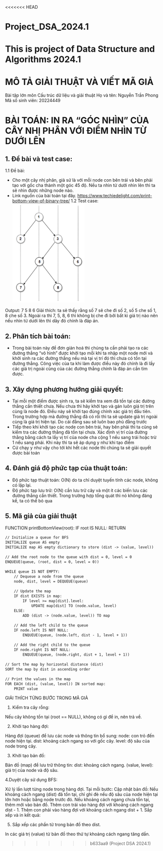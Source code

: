 <<<<<<< HEAD
# Project_DSA_2024.1
This is project of Data Structure and Algorithms 2024.1
=======
# MÔ TẢ GIẢI THUẬT VÀ VIẾT MÃ GIẢ 
Bài tập lớn môn Cấu trúc dữ liệu và giải thuật
Họ và tên: Nguyễn Trần Phong
Mã số sinh viên: 20224449

# BÀI TOÁN: IN RA “GÓC NHÌN” CỦA CÂY NHỊ PHÂN VỚI ĐIỂM NHÌN TỪ DƯỚI LÊN
## 1. Đề bài và test case:
1.1 Đề bài:
-	Cho một cây nhị phân, giả sử là với mỗi node con bên trái và bên phải tạo với gốc cha thành một góc 45 độ. Nếu ta nhìn từ dưới nhìn lên thì ta sẽ nhìn được những node nào.
-	Link nguồn của bài toán tại đây. https://www.techiedelight.com/print-bottom-view-of-binary-tree/
1.2 Test case:
![Logo](images.png)

Output: 7 5 8 6
Giải thích: ta sẽ thấy rằng số 7 sẽ che đi số 2, số 5 che số 1, 8 che số 3.
Ngoài ra thì 7, 5, 8, 6 thì không bị che đi bởi bất kì giá trị nào nên nếu nhìn từ dưới lên thì dãy đó chính là đáp án.

## 2. Phân tích bài toán:
-	Trong bài toán này để đơn giản hoá thì chúng ta cần phải tạo ra các đường thẳng “vô hình” được khởi tạo mỗi khi ta nhập một node mới và khởi sinh ra các đường thẳng nếu mà tại vị trí đó thì chưa có tồn tại đường thẳng. Công việc của ta khi làm được điều này đó chính là đi lấy các giá trị ngoài cùng của các đường thẳng chính là đáp án cần tìm được.

## 3. Xây dựng phương hướng giải quyết:
-	Tại mỗi một điểm được sinh ra, ta sẽ kiểm tra xem đã tồn tại các đường thẳng cần thiết chưa. Nếu chưa thì hãy khởi tạo và gán luôn giá trị trên cùng là node đó. Điều này sẽ khởi tạo đúng chính xác giá trị đầu tiên. Trong trường hợp mà đường thẳng đã có rồi thì ta sẽ update giá trị ngoài cùng là giá trị hiện tại. Do cái đằng sau sẽ luôn bao phủ đằng trước
-	Tiếp theo khi khởi tạo các node con bên trái, hay bên phải thì ta cũng sẻ kiểm tra các đường thằng đã tồn tại chưa. Xác định vị trí của đường thằng bằng cách ta lấy vị trí của node cha cộng 1 nếu sang trái hoặc trừ 1 nếu sang phải. Khi này thì ta sẽ áp dụng y như khi tạo điểm
-	Cứ chạy y như vậy cho tới khi hết các node thì chúng ta sẽ giải quyết được bài toán
 
## 4. Đánh giá độ phức tạp của thuật toán:
-	Độ phức tạp thuật toán: O(N) do ta chỉ duyệt tuyến tính các node, không có lặp lại.
-	Độ phức tạp lưu trữ: O(N) cần lưu trữ cây và một ít các biến lưu các đường thẳng cần thiết. Trong trường hợp tổng quát thì nó không đáng kể, ta có thể bỏ qua

## 5. Mã giả của giải thuật

FUNCTION printBottomView(root):
    IF root IS NULL:
        RETURN

    // Initialize a queue for BFS
    INITIALIZE queue AS empty
    INITIALIZE map AS empty dictionary to store (dist -> (value, level))

    // Add the root node to the queue with dist = 0, level = 0
    ENQUEUE(queue, (root, dist = 0, level = 0))

    WHILE queue IS NOT EMPTY:
        // Dequeue a node from the queue
        node, dist, level = DEQUEUE(queue)

        // Update the map
        IF dist EXISTS in map:
            IF level >= map[dist].level:
                UPDATE map[dist] TO (node.value, level)
        ELSE:
            ADD (dist -> (node.value, level)) TO map

        // Add the left child to the queue
        IF node.left IS NOT NULL:
            ENQUEUE(queue, (node.left, dist - 1, level + 1))

        // Add the right child to the queue
        IF node.right IS NOT NULL:
            ENQUEUE(queue, (node.right, dist + 1, level + 1))

    // Sort the map by horizontal distance (dist)
    SORT the map by dist in ascending order

    // Print the values in the map
    FOR EACH (dist, (value, level)) IN sorted map:
        PRINT value


GIẢI THÍCH TỪNG BƯỚC TRONG MÃ GIẢ
1. Kiểm tra cây rỗng:

Nếu cây không tồn tại (root == NULL), không có gì để in, nên trả về.

2. Khởi tạo hàng đợi:

Hàng đợi (queue) để lưu các node và thông tin bổ sung:
node: con trỏ đến node hiện tại.
dist: khoảng cách ngang so với gốc cây.
level: độ sâu của node trong cây.

3. Khởi tạo bản đồ:

Bản đồ (map) để lưu trữ thông tin:
dist: khoảng cách ngang.
(value, level): giá trị của node và độ sâu.

4.Duyệt cây sử dụng BFS:

Xử lý lần lượt từng node trong hàng đợi.
Tại mỗi bước:
Cập nhật bản đồ:
Nếu khoảng cách ngang (dist) đã tồn tại, chỉ ghi đè nếu độ sâu của node hiện tại lớn hơn hoặc bằng node trước đó.
Nếu khoảng cách ngang chưa tồn tại, thêm mới vào bản đồ.
Thêm con trái vào hàng đợi với khoảng cách ngang dist - 1.
Thêm con phải vào hàng đợi với khoảng cách ngang dist + 1.
Sắp xếp và in kết quả:

5. Sắp xếp các phần tử trong bản đồ theo dist.

In các giá trị (value) từ bản đồ theo thứ tự khoảng cách ngang tăng dần.





>>>>>>> b633aa9 (Project DSA 2024.1)
